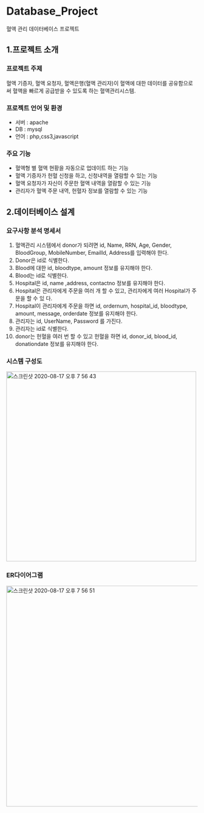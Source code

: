 # Database_Project
혈액 관리 데이터베이스 프로젝트

## 1.프로젝트 소개

### 프로젝트 주제
혈액 기증자, 혈액 요청자, 혈액은행(혈액 관리자)이 혈액에 대한 데이터를 공유함으로써 혈액을 빠르게 공급받을 수 있도록 하는 혈액관리시스템.

### 프로젝트 언어 및 환경
- 서버 : apache
- DB : mysql
- 언어 : php,css3,javascript

### 주요 기능
- 혈액형 별 혈액 현황을 자동으로 업데이트 하는 기능
- 혈액 기증자가 헌혈 신청을 하고, 신청내역을 열람할 수 있는 기능
- 혈액 요청자가 자신이 주문한 혈액 내역을 열람할 수 있는 기능
- 관리자가 혈액 주문 내역, 헌혈자 정보를 열람할 수 있는 기능

## 2.데이터베이스 설계

### 요구사항 분석 명세서
 1. 혈액관리 시스템에서 donor가 되려면 id, Name, RRN, Age, Gender, BloodGroup, MobileNumber,   EmailId,  Address를 입력해야 한다.
 2. Donor은 id로 식별한다.
 3. Blood에 대한 id, bloodtype, amount 정보를 유지해야 한다.
 4. Blood는 id로 식별한다.
 5. Hospital은 id, name ,address, contactno 정보를 유지해야 한다.
 6. Hospital은 관리자에게 주문을 여러 개 할 수 있고, 관리자에게 여러 Hospital가 주문을 할 수 있  다.
 7. Hospital이 관리자에게 주문을 하면 id, ordernum, hospital_id, bloodtype, amount, message, orderdate 정보를 유지해야 한다. 
 8. 관리자는 id, UserName, Password 를 가진다.
 9. 관리자는 id로 식별한다.
 10. donor는 헌혈을 여러 번 할 수 있고 헌혈을 하면 id, donor_id, blood_id, donationdate 정보를 유지해야 한다.
 
### 시스템 구성도
<img width="500" alt="스크린샷 2020-08-17 오후 7 56 43" src="https://user-images.githubusercontent.com/46320067/90389093-e006ad80-e0c3-11ea-88af-03ed264eee55.png">

### ER다이어그램
<img width="581" alt="스크린샷 2020-08-17 오후 7 56 51" src="https://user-images.githubusercontent.com/46320067/90389120-f1e85080-e0c3-11ea-9240-ed939c2260cf.png">
